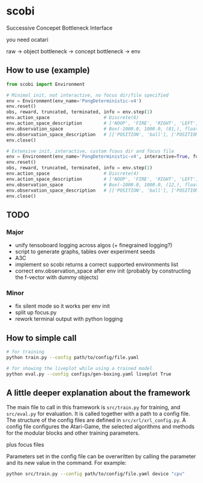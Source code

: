 # scobi
Successive Concepet Bottleneck Interface

you need ocatari

raw -> object bottleneck -> concept bottleneck -> env

## How to use (example)

```python
from scobi import Environment

# Minimal init, not interactive, no focus dir/file specified
env = Environment(env_name='PongDeterministic-v4')
env.reset()
obs, reward, truncated, terminated, info = env.step(1)
env.action_space                    # Discrete(6)
env.action_space_description        # ['NOOP', 'FIRE', 'RIGHT', 'LEFT', 'RIGHTFIRE', 'LEFTFIRE']
env.observation_space               # Box(-1000.0, 1000.0, (81,), float32)
env.observation_space_description   # [['POSITION', 'ball'], ['POSITION', 'enemy'], ['POSITION', 'player'], ...
env.close()

# Extensive init, interactive, custom fcous dir and focus file
env = Environment(env_name='PongDeterministic-v4', interactive=True, focus_dir="experiments/my_focusfiles", focus_file="pruned_pong.yaml")
env.reset()
obs, reward, truncated, terminated, info = env.step(1)
env.action_space                    # Discrete(4)
env.action_space_description        # ['NOOP', 'FIRE', 'RIGHT', 'LEFT']
env.observation_space               # Box(-1000.0, 1000.0, (12,), float32)
env.observation_space_description   # [['POSITION', 'ball'], ['POSITION', 'enemy'], ['POSITION', 'player'], ...
env.close()
```

## TODO
### Major
- unify tensoboard logging across algos (+ finegrained logging?)
- script to generate graphs, tables over experiment seeds
- A3C
- implement so scobi returns a correct supported environments list
- correct env.observation_space after env init (probably by constructing the f-vector with dummy objects)
### Minor
- fix silent mode so it works per env init
- split up focus.py
- rework terminal output with python logging

## How to simple call
```bash
# for training
python train.py --config path/to/config/file.yaml

# for showing the liveplot while using a trained model
python eval.py --config configs/gen-boxing.yaml liveplot True
```


## A little deeper explanation about the framework

The main file to call in this framework is `src/train.py` for training, and `src/eval.py` for evaluation. It is called together with a path to a config file. The structure of the config files are defined in `src/xrl/xrl_config.py`. A config file configures the Atari-Game, the selected algorithms and methods for the modular blocks and other training parameters.

plus focus files

Parameters set in the config file can be overwritten by calling the parameter and its new value in the command. For example:

```bash
python src/train.py --config path/to/config/file.yaml device "cpu"
```
